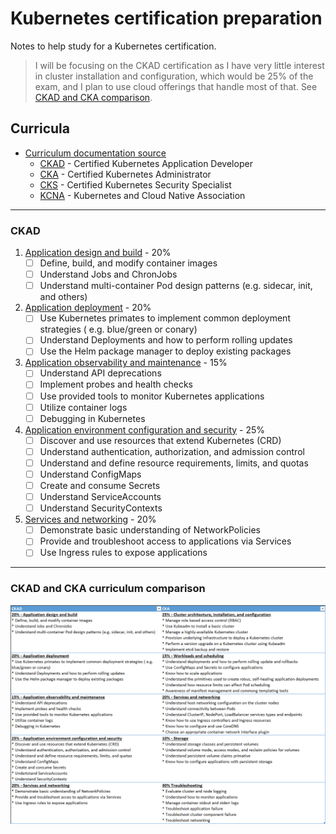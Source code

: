 # Kubernetes certification preparation
Notes to help study for a Kubernetes certification.

> I will be focusing on the CKAD certification as I have very little interest in cluster installation and configuration, which would be 25% of the exam, and I plan to use cloud offerings that handle most of that. See [CKAD and CKA comparison](#ckad-and-cka-curriculum-comparison).

## Curricula
* [Curriculum documentation source](https://github.com/cncf/curriculum)
  * [CKAD](https://github.com/cncf/curriculum/blob/master/CKAD_Curriculum_v1.23.pdf) - Certified Kubernetes Application Developer
  * [CKA](https://github.com/cncf/curriculum/blob/master/CKA_Curriculum_v1.22.pdf) - Certified Kubernetes Administrator
  * [CKS](https://github.com/cncf/curriculum/blob/master/CKS_Curriculum_%20v1.22.pdf) - Certified Kubernetes Security Specialist
  * [KCNA](https://github.com/cncf/curriculum/blob/master/KCNA_Curriculum.pdf) - Kubernetes and Cloud Native Association 

---

### CKAD
1. [Application design and build](docs/application-design-and-build.md) - 20%
   * [ ] Define, build, and modify container images
   * [ ] Understand Jobs and ChronJobs
   * [ ] Understand multi-container Pod design patterns (e.g. sidecar, init, and others)
2. [Application deployment](docs/application-deployment.md) - 20%
   * [ ] Use Kubernetes primates to implement common deployment strategies ( e.g. blue/green or conary)
   * [ ] Understand Deployments and how to perform rolling updates
   * [ ] Use the Helm package manager to deploy existing packages
3. [Application observability and maintenance](docs/application-observability-and-maintenance.md) - 15%
   * [ ] Understand API deprecations
   * [ ] Implement probes and health checks
   * [ ] Use provided tools to monitor Kubernetes applications
   * [ ] Utilize container logs
   * [ ] Debugging in Kubernetes
4. [Application environment configuration and security](docs/application-environment-configuration-and-security.md) - 25%
   * [ ] Discover and use resources that extend Kubernetes (CRD)
   * [ ] Understand authentication, authorization, and admission control
   * [ ] Understand and define resource requirements, limits, and quotas
   * [ ] Understand ConfigMaps
   * [ ] Create and consume Secrets
   * [ ] Understand ServiceAccounts
   * [ ] Understand SecurityContexts
5. [Services and networking](docs/services-and-networking.md) - 20%
   * [ ] Demonstrate basic understanding of NetworkPolicies
   * [ ] Provide and troubleshoot access to applications via Services
   * [ ] Use Ingress rules to expose applications

---

### CKAD and CKA curriculum comparison
<img src="images/CKAD-CKA-curriculum.png" alt="CKAD and CKA Curriculum">
